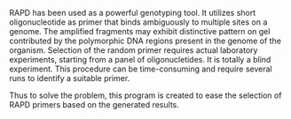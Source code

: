 RAPD has been used as a powerful genotyping tool. 
It utilizes short oligonucleotide as primer that binds ambiguously to 
multiple sites on a genome. The amplified fragments may exhibit 
distinctive pattern on gel contributed by the polymorphic DNA regions 
present in the genome of the organism. Selection of the random primer 
requires actual laboratory experiments, starting from a panel of 
oligonucletides. It is totally a blind experiment. This procedure can 
be time-consuming and require several runs to identify a suitable primer.

Thus to solve the problem, this program is created to ease the selection 
of RAPD primers based on the generated results.

